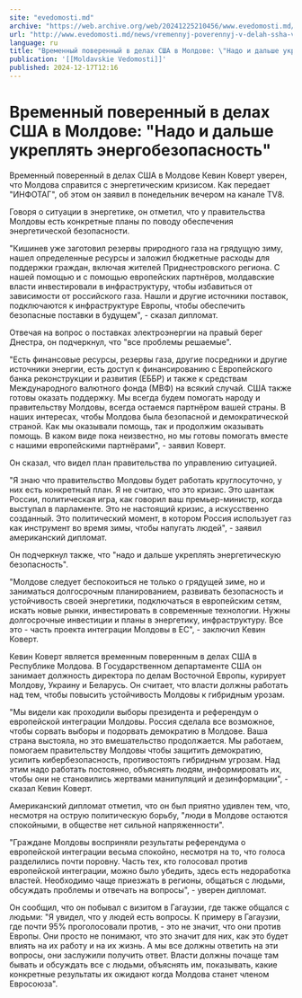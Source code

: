 ```yaml
---
site: "evedomosti.md"
archive: "https://web.archive.org/web/20241225210456/www.evedomosti.md/news/vremennyj-poverennyj-v-delah-ssha-v-moldove-kevin-kovert-nad"
url: "http://www.evedomosti.md/news/vremennyj-poverennyj-v-delah-ssha-v-moldove-kevin-kovert-nad"
language: ru
title: "Временный поверенный в делах США в Молдове: \"Надо и дальше укреплять энергобезопасность\""
publication: '[[Moldavskie Vedomosti]]'
published: 2024-12-17T12:16
---
```


# Временный поверенный в делах США в Молдове: "Надо и дальше укреплять энергобезопасность"

Временный поверенный в делах США в Молдове Кевин Коверт уверен, что Молдова справится с энергетическим кризисом. Как передает "ИНФОТАГ", об этом он заявил в понедельник вечером на канале TV8.

Говоря о ситуации в энергетике, он отметил, что у правительства Молдовы есть конкретные планы по поводу обеспечения энергетической безопасности.

"Кишинев уже заготовил резервы природного газа на грядущую зиму, нашел определенные ресурсы и заложил бюджетные расходы для поддержки граждан, включая жителей Приднестровского региона. С нашей помощью и с помощью европейских партнёров, молдавские власти инвестировали в инфраструктуру, чтобы избавиться от зависимости от российского газа. Нашли и другие источники поставок, подключаются к инфраструктуре Европы, чтобы обеспечить безопасные поставки в будущем", - сказал дипломат.

Отвечая на вопрос о поставках электроэнергии на правый берег Днестра, он подчеркнул, что "все проблемы решаемые".

"Есть финансовые ресурсы, резервы газа, другие посредники и другие источники энергии, есть доступ к финансированию с Европейского банка реконструкции и развития (ЕББР) и также к средствам Международного валютного фонда (МВФ) на всякий случай. США также готовы оказать поддержку. Мы всегда будем помогать народу и правительству Молдовы, всегда остаемся партнёром вашей страны. В наших интересах, чтобы Молдова была безопасной и демократической страной. Как мы оказывали помощь, так и продолжим оказывать помощь. В каком виде пока неизвестно, но мы готовы помогать вместе с нашими европейскими партнёрами", - заявил Коверт.

Он сказал, что видел план правительства по управлению ситуацией.

"Я знаю что правительство Молдовы будет работать круглосуточно, у них есть конкретный план. Я не считаю, что это кризис. Это шантаж России, политическая игра, как говорил ваш премьер-министр, когда выступал в парламенте. Это не настоящий кризис, а искусственно созданный. Это политический момент, в котором Россия использует газ как инструмент во время зимы, чтобы напугать людей", - заявил американский дипломат.

Он подчеркнул также, что "надо и дальше укреплять энергетическую безопасность".

"Молдове следует беспокоиться не только о грядущей зиме, но и заниматься долгосрочным планированием, развивать безопасность и устойчивость своей энергетики, подключаться в европейским сетям, искать новые рынки, инвестировать в современные технологии. Нужны долгосрочные инвестиции и планы в энергетику, инфраструктуру. Все это - часть проекта интеграции Молдовы в ЕС", - заключил Кевин Коверт.

Кевин Коверт является временным поверенным в делах США в Республике Молдова. В Государственном департаменте США он занимает должность директора по делам Восточной Европы, курирует Молдову, Украину и Беларусь. Он считает, что власти должны работать над тем, чтобы повысить устойчивость Молдовы к гибридным урозам.

"Мы видели как проходили выборы президента и референдум о европейской интеграции Молдовы. Россия сделала все возможное, чтобы сорвать выборы и подорвать демократию в Молдове. Ваша страна выстояла, но это вмешательство продолжается. Мы работаем, помогаем правительству Молдовы чтобы защитить демократию, усилить кибербезопасность, противостоять гибридным угрозам. Над этим надо работать постоянно, объяснять людям, информировать их, чтобы они не становились жертвами манипуляций и дезинформации", - сказал Кевин Коверт.

Американский дипломат отметил, что он был приятно удивлен тем, что, несмотря на острую политическую борьбу, "люди в Молдове остаются спокойными, в обществе нет сильной напряженности".

"Граждане Молдовы восприняли результаты референдума о европейской интеграции весьма спокойно, несмотря на то, что голоса разделились почти поровну. Часть тех, кто голосовал против европейской интеграции, можно было убедить, здесь есть недоработка властей. Необходимо чаще приезжать в регионы, общаться с людьми, обсуждать проблемы и отвечать на вопросы", - уверен дипломат.

Он сообщил, что он побывал с визитом в Гагаузии, где также общался с людьми: "Я увидел, что у людей есть вопросы. К примеру в Гагаузии, где почти 95% проголосовали против, - это не значит, что они против Европы. Они просто не понимают, что это значит для них, как это будет влиять на их работу и на их жизнь. А мы все должны ответить на эти вопросы, они заслужили получить ответ. Власти должны почаще там бывать и обсуждать все с людьми, объяснять им, показывать, какие конкретные результаты их ожидают когда Молдова станет членом Евросоюза".